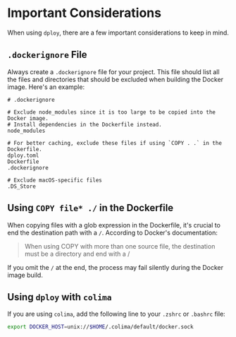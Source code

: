 ---
---

# Important Considerations

When using `dploy`, there are a few important considerations to keep in mind.

## `.dockerignore` File

Always create a `.dockerignore` file for your project. This file should list all the files and directories that should be excluded when building the Docker image. Here's an example:

```ignore
# .dockerignore

# Exclude node_modules since it is too large to be copied into the Docker image.
# Install dependencies in the Dockerfile instead.
node_modules

# For better caching, exclude these files if using `COPY . .` in the Dockerfile.
dploy.toml
Dockerfile
.dockerignore

# Exclude macOS-specific files
.DS_Store
```

## Using `COPY file* ./` in the Dockerfile

When copying files with a glob expression in the Dockerfile, it's crucial to end the destination path with a `/`. According to Docker's documentation:

> When using COPY with more than one source file, the destination must be a directory and end with a /

If you omit the `/` at the end, the process may fail silently during the Docker image build.

## Using `dploy` with `colima`

If you are using `colima`, add the following line to your `.zshrc` or `.bashrc` file:

```zsh
export DOCKER_HOST=unix://$HOME/.colima/default/docker.sock
```

